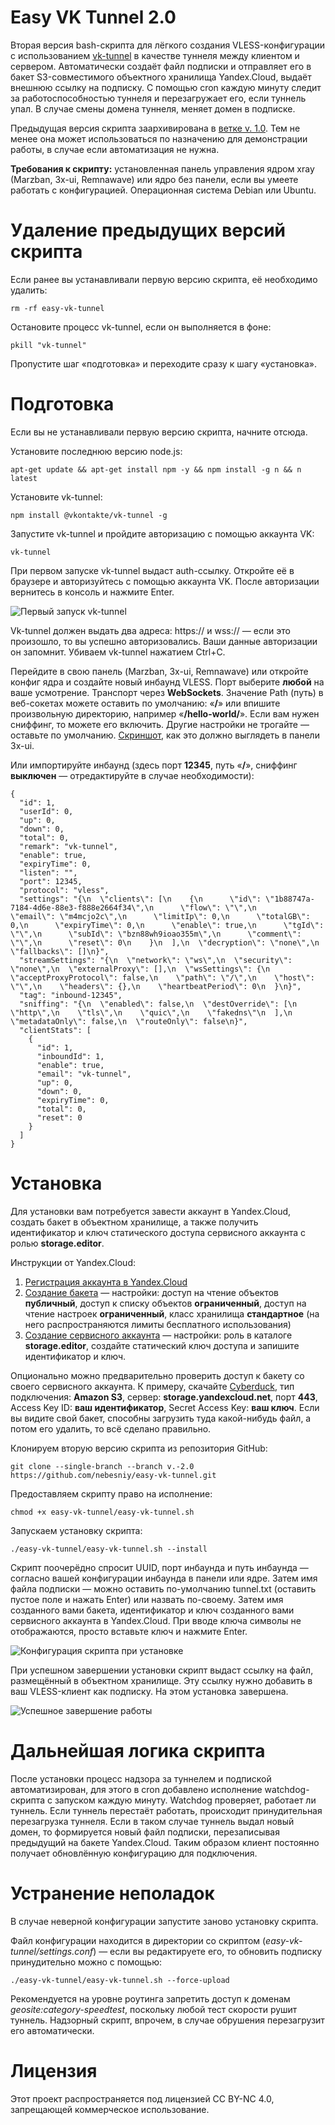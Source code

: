 # Easy VK Tunnel 2.0

Вторая версия bash-скрипта для лёгкого создания VLESS-конфигурации с использованием [vk-tunnel](https://github.com/VKCOM/vk-tunnel-client) в качестве туннеля между клиентом и сервером. Автоматически создаёт файл подписки и отправляет его в бакет S3-совместимого объектного хранилища Yandex.Cloud, выдаёт внешнюю ссылку на подписку. С помощью cron каждую минуту следит за работоспособностью туннеля и перезагружает его, если туннель упал. В случае смены домена туннеля, меняет домен в подписке.

Предыдущая версия скрипта заархивирована в [ветке v. 1.0](https://github.com/nebesniy/easy-vk-tunnel/tree/v.-1.0). Тем не менее она может использоваться по назначению для демонстрации работы, в случае если автоматизация не нужна.

**Требования к скрипту:** установленная панель управления ядром xray (Marzban, 3x-ui, Remnawave) или ядро без панели, если вы умеете работать с конфигурацией. Операционная система Debian или Ubuntu.

# Удаление предыдущих версий скрипта

Если ранее вы устанавливали первую версию скрипта, её необходимо удалить:

    rm -rf easy-vk-tunnel

Остановите процесс vk-tunnel, если он выполняется в фоне:

    pkill "vk-tunnel"

Пропустите шаг «подготовка» и переходите сразу к шагу «установка».

# Подготовка

Если вы не устанавливали первую версию скрипта, начните отсюда.

Установите последнюю версию node.js:

    apt-get update && apt-get install npm -y && npm install -g n && n latest

Установите vk-tunnel:

    npm install @vkontakte/vk-tunnel -g

Запустите vk-tunnel и пройдите авторизацию с помощью аккаунта VK:

    vk-tunnel

При первом запуске vk-tunnel выдаст auth-ссылку. Откройте её в браузере и авторизуйтесь с помощью аккаунта VK. После авторизации вернитесь в консоль и нажмите Enter. 

![Первый запуск vk-tunnel](https://i.ibb.co/67m3pdFv/Bildschirmfoto-2025-09-29-um-10-19-42.png?1) 

Vk-tunnel должен выдать два адреса: https:// и wss:// — если это произошло, то вы успешно авторизовались. Ваши данные авторизации он запомнит. Убиваем vk-tunnel нажатием Ctrl+C.

Перейдите в свою панель (Marzban, 3x-ui, Remnawave) или откройте конфиг ядра и создайте новый инбаунд VLESS. Порт выберите **любой** на ваше усмотрение. Транспорт через **WebSockets**. Значение Path (путь) в веб-сокетах можете оставить по умолчанию: «**/**» или впишите произвольную директорию, например «**/hello-world/**». Если вам нужен сниффинг, то можете его включить. Другие настройки не трогайте — оставьте по умолчанию. [Скриншот](https://ibb.co/jPhNwtvc), как это должно выглядеть в панели 3x-ui. 

Или импортируйте инбаунд (здесь порт **12345**, путь «**/**», сниффинг **выключен** — отредактируйте в случае необходимости):

    {
      "id": 1,
      "userId": 0,
      "up": 0,
      "down": 0,
      "total": 0,
      "remark": "vk-tunnel",
      "enable": true,
      "expiryTime": 0,
      "listen": "",
      "port": 12345,
      "protocol": "vless",
      "settings": "{\n  \"clients\": [\n    {\n      \"id\": \"1b88747a-7184-4d6e-88e3-f888e2664f34\",\n      \"flow\": \"\",\n      \"email\": \"m4mcjo2c\",\n      \"limitIp\": 0,\n      \"totalGB\": 0,\n      \"expiryTime\": 0,\n      \"enable\": true,\n      \"tgId\": \"\",\n      \"subId\": \"bzn88wh9ioao355m\",\n      \"comment\": \"\",\n      \"reset\": 0\n    }\n  ],\n  \"decryption\": \"none\",\n  \"fallbacks\": []\n}",
      "streamSettings": "{\n  \"network\": \"ws\",\n  \"security\": \"none\",\n  \"externalProxy\": [],\n  \"wsSettings\": {\n    \"acceptProxyProtocol\": false,\n    \"path\": \"/\",\n    \"host\": \"\",\n    \"headers\": {},\n    \"heartbeatPeriod\": 0\n  }\n}",
      "tag": "inbound-12345",
      "sniffing": "{\n  \"enabled\": false,\n  \"destOverride\": [\n    \"http\",\n    \"tls\",\n    \"quic\",\n    \"fakedns\"\n  ],\n  \"metadataOnly\": false,\n  \"routeOnly\": false\n}",
      "clientStats": [
        {
          "id": 1,
          "inboundId": 1,
          "enable": true,
          "email": "vk-tunnel",
          "up": 0,
          "down": 0,
          "expiryTime": 0,
          "total": 0,
          "reset": 0
        }
      ]
    }

# Установка

Для установки вам потребуется завести аккаунт в Yandex.Cloud, создать бакет в объектном хранилище, а также получить идентификатор и ключ статического доступа сервисного аккаунта с ролью **storage.editor**. 

Инструкции от Yandex.Cloud:

 1. [Регистрация аккаунта в Yandex.Cloud](https://yandex.cloud/ru/docs/billing/quickstart/)
 2. [Создание бакета](https://yandex.cloud/ru/docs/storage/operations/buckets/create) — настройки: доступ на чтение объектов **публичный**, доступ к списку объектов **ограниченный**, доступ на чтение настроек **ограниченный**, класс хранилища **стандартное** (на него распространяются лимиты бесплатного использования)
 3. [Создание сервисного аккаунта](https://yandex.cloud/ru/docs/iam/quickstart-sa#create-sa) — настройки: роль в каталоге **storage.editor**, создайте статический ключ доступа и запишите идентификатор и ключ.

Опционально можно предварительно проверить доступ к бакету со своего сервисного аккаунта. К примеру, скачайте [Cyberduck](https://cyberduck.io), тип подключения: **Amazon S3**, сервер: **storage.yandexcloud.net**, порт **443**, Access Key ID: **ваш идентификатор**, Secret Access Key: **ваш ключ**. Если вы видите свой бакет, способны загрузить туда какой-нибудь файл, а потом его удалить, то всё сделано правильно.

Клонируем вторую версию скрипта из репозитория GitHub:

    git clone --single-branch --branch v.-2.0 https://github.com/nebesniy/easy-vk-tunnel.git

Предоставляем скрипту право на исполнение:

    chmod +x easy-vk-tunnel/easy-vk-tunnel.sh

Запускаем установку скрипта:

    ./easy-vk-tunnel/easy-vk-tunnel.sh --install

Скрипт поочерёдно спросит UUID, порт инбаунда и путь инбаунда — согласно вашей конфигурации инбаунда в панели или ядре. Затем имя файла подписки — можно оставить по-умолчанию tunnel.txt (оставить пустое поле и нажать Enter) или назвать по-своему. Затем имя созданного вами бакета, идентификатор и ключ созданного вами сервисного аккаунта в Yandex.Cloud. При вводе ключа символы не отображаются, просто вставьте ключ и нажмите Enter.

![Конфигурация скрипта при установке](https://i.ibb.co/pvVrq9Bp/Bildschirmfoto-2025-09-29-um-09-11-21.png)

При успешном завершении установки скрипт выдаст ссылку на файл, размещённый в объектном хранилище. Эту ссылку нужно добавить в ваш VLESS-клиент как подписку. На этом установка завершена.

![Успешное завершение работы](https://i.ibb.co/cK2gw2Xp/Bildschirmfoto-2025-09-29-um-09-12-04.png)

# Дальнейшая логика скрипта

После установки процесс надзора за туннелем и подпиской автоматизирован, для этого в cron добавлено исполнение watchdog-скрипта с запуском каждую минуту. Watchdog проверяет, работает ли туннель. Если туннель перестаёт работать, происходит принудительная перезагрузка туннеля. Если в таком случае туннель выдал новый домен, то формируется новый файл подписки, перезаписывая предыдущий на бакете Yandex.Cloud. Таким образом клиент постоянно получает обновлённую конфигурацию для подключения.

# Устранение неполадок

В случае неверной конфигурации запустите заново установку скрипта. 

Файл конфигурации находится в директории со скриптом (*easy-vk-tunnel/settings.conf*) — если вы редактируете его, то обновить подписку принудительно можно с помощью:

    ./easy-vk-tunnel/easy-vk-tunnel.sh --force-upload

Рекомендуется на уровне роутинга запретить доступ к доменам *geosite:category-speedtest*, поскольку любой тест скорости рушит туннель. Надзорный скрипт, впрочем, в случае обрушения перезагрузит его автоматически.

# Лицензия

Этот проект распространяется под лицензией CC BY-NC 4.0, запрещающей коммерческое использование. 
